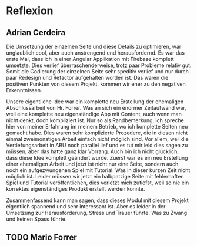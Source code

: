 # Reflexion

## Adrian Cerdeira

Die Umsetzung der einzelnen Seite und diese Details zu optimieren, war unglaublich cool,
aber auch anstrengend und herausfordernd.
Es war das erste Mal, dass ich in einer Angular Applikation mit Firebase komplett umsetzte.
Dies verlief überraschenderweise, trotz paar Probleme relativ gut.
Somit die Codierung der einzelnen Seite sehr speditiv verlief und nur durch paar Redesign und Refactor aufgehalten worden ist.
Das waren die positiven Punkten von diesem Projekt, kommen wir eher zu den negativen Erkenntnissen.

Unsere eigentliche Idee war ein komplette neu Erstellung der ehemaligen Abschlussarbeit von Hr. Forrer.
Was an sich ein enormer Zeitaufwand war, weil eine komplette neu eigenständige App mit Content, auch wenn man nicht denkt, doch kompliziert ist.
Nur so als Randbemerkung, ich spreche hier von meiner Erfahrung im meinem Betrieb, wo ich komplette Seiten neu gemacht habe.
Dies waren sehr komplizierte Prozedere, die in diesen nicht einmal zweimonatigen Arbeit einfach nicht möglich sind.
Vor allem, weil die Vertiefungsarbeit in ABU noch parallel lief und es tut mir leid dies sagen zu müssen, aber das hatte ganz klar Vorrang.
Auch bin ich nicht glücklich, dass diese Idee komplett geändert wurde.
Zuerst war es ein neu Erstellung einer ehemaligen Arbeit und
jetzt ist nicht nur eine Seite, sondern auch noch ein aufgezwungenen Spiel mit Tutorial.
Was in dieser kurzen Zeit nicht möglich ist.
Leider müssen wir jetzt ein halbpatzige Seite mit fehlerhaften Spiel und Tutorial veröffentlichen,
dies verletzt mich zutiefst, weil so nie ein korrektes eigenständiges Produkt erstellt werden konnte.

Zusammenfassend kann man sagen, dass dieses Modul mit diesem Projekt eigentlich spannend und sehr interessant ist.
Aber es leider in der Umsetzung zur Herausforderung, Stress und Trauer führte.
Was zu Zwang und keinen Spass führte.

## TODO Mario Forrer
